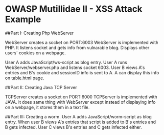 # OWASP Mutillidae II - XSS Attack Example

##Part I: Creating Php WebServer

WebServer creates a socket on PORT:6003
WebServer is implemented with PHP.
It listens socket and gets info from vulnarable blog. Displays other users' cookies 
on a webpage.

User A adds JavaScript/ws-script as blog entry. User A runs WebServer/webserver.php and listens socket 6003. User B views A's entries and B's cookie and sessionID info is sent to A. A can display this info on table.html page. 

##Part II: Creating Java TCP Server

TCPServer creates a socket on PORT:6000
TCPServer is implemented with JAVA.
It does same thing with WebServer except instead of displaying info on a webpage, it stores them in a text file.


##Part III: Creating a worm.
User A adds JavaScript/worm-script as blog entry. When user B views A's entries that script is added to B's entries and B gets infected. User C views B's entries and C gets infected either.
